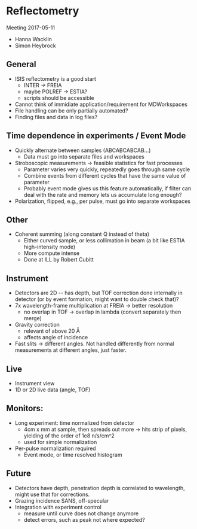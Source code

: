 # Reflectometry

Meeting 2017-05-11
- Hanna Wacklin
- Simon Heybrock

## General

- ISIS reflectometry is a good start
  - INTER -> FREIA
  - maybe POLREF -> ESTIA?
  - scripts should be accessible
- Cannot think of immidiate application/requirement for MDWorkspaces
- File handling can be only partially automated?
- Finding files and data in log files?

## Time dependence in experiments / Event Mode

- Quickly alternate between samples (ABCABCABCAB...)
  - Data must go into separate files and workspaces
- Stroboscopic measurements -> feasible statistics for fast processes
  - Parameter varies very quickly, repeatedly goes through same cycle
  - Combine events from different cycles that have the same value of parameter
  - Probably event mode gives us this feature automatically, if filter can deal with the rate and memory lets us accumulate long enough?
- Polarization, flipped, e.g., per pulse, must go into separate workspaces

## Other

- Coherent summing (along constant Q instead of theta)
  - Either curved sample, or less collimation in beam (a bit like ESTIA high-intensity mode)
  - More compute intense
  - Done at ILL by Robert Cubitt
  
## Instrument

- Detectors are 2D -- has depth, but TOF correction done internally in detector (or by event formation, might want to double check that)?
- 7x wavelength-frame multiplication at FREIA -> better resolution
  - no overlap in TOF -> overlap in lambda (convert separately then merge)
- Gravity correction
  - relevant of above 20 Å
  - affects angle of incidence
- Fast slits -> different angles. Not handled differently from normal measurements at different angles, just faster.
  
## Live
  
- Instrument view
- 1D or 2D live data (angle, TOF)

## Monitors:

- Long experiment: time normalized from detector
  - 4cm x mm at sample, then spreads out more -> hits strip of pixels, yielding of the order of 1e8 n/s/cm^2
  - used for simple normalization
- Per-pulse normalization required
  - Event mode, or time resolved histogram

## Future

- Detectors have depth, penetration depth is correlated to wavelength, might use that for corrections.
- Grazing incidence SANS, off-specular
- Integration with experiment control
  - measure until curve does not change anymore
  - detect errors, such as peak not where expected?
